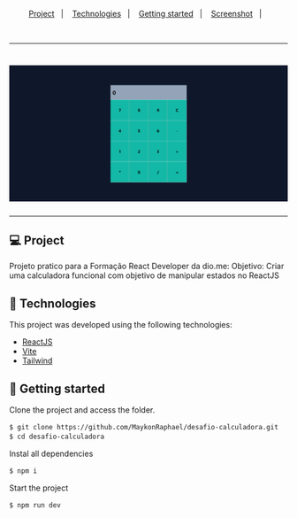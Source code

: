 <p align="center">
  <a href="#project">Project</a>&nbsp;&nbsp;&nbsp;|&nbsp;&nbsp;&nbsp;
  <a href="#-technologies">Technologies</a>&nbsp;&nbsp;&nbsp;|&nbsp;&nbsp;&nbsp;
  <a href="#-Getting started">Getting started</a>&nbsp;&nbsp;&nbsp;|&nbsp;&nbsp;&nbsp;
  <a href="#-Image">Screenshot</a>&nbsp;&nbsp;&nbsp;|&nbsp;&nbsp;&nbsp;
</p>

<br>

---
<h1 align="center">
    <img alt="Calculator" title="Calculator" src=".github/banner.png" />
</h1>

---
## 💻 Project

Projeto pratico para a Formação React Developer da dio.me:
Objetivo: Criar uma calculadora funcional com objetivo de manipular estados no ReactJS

## 🧪 Technologies

This project was developed using the following technologies:
 
- [ReactJS](https://react.dev/)
- [Vite](https://vitejs.dev/)
- [Tailwind](https://tailwindcss.com/)

## 🚀 Getting started

Clone the project and access the folder.

```bash
$ git clone https://github.com/MaykonRaphael/desafio-calculadora.git
$ cd desafio-calculadora
```

Instal all dependencies
```bash
$ npm i
```

Start the project
```bash
$ npm run dev
```